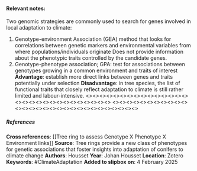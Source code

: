 #### **Relevant notes**:
Two genomic strategies are commonly used to search for genes involved in local adaptation to climate:
1. Genotype-environment Association (GEA) method that looks for correlations between genetic markers and environmental variables from where populations/individuals originate
	    Does not provide information about the phenotypic traits controlled by the candidate genes.
2. Genotype-phenotype association; GPA: test for associations between genotypes growing in a common environment and traits of interest
	    **Advantage**: establish more direct links between genes and traits potentially under selection
        **Disadvantage**: in tree species, the list of functional traits that closely reflect adaptation to climate is still rather limited and labour-intensive.
<><><><><><><><><><><><><><><><><><><><><><><><><><><><><>
<><><><><><><><><><><><><><><><><><><><><><><><><><><><><>
##### References
**Cross references**:
[[Tree ring to assess Genotype X Phenotype X Environment links]]
**Source**: Tree rings provide a new class of phenotypes for genetic associations that foster insights into adaptation of conifers to climate change
**Authors**: Housset
**Year**: Johan Housset
**Location**: Zotero
**Keywords**: #ClimateAdaptation
**Added to slipbox on**: 4 February 2025